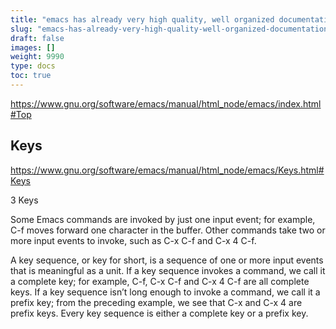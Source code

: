 ```yaml
---
title: "emacs has already very high quality, well organized documentation. why duplicate it?"
slug: "emacs-has-already-very-high-quality-well-organized-documentation-why-duplicate-it"
draft: false
images: []
weight: 9990
type: docs
toc: true
---
```


https://www.gnu.org/software/emacs/manual/html_node/emacs/index.html#Top

## Keys
https://www.gnu.org/software/emacs/manual/html_node/emacs/Keys.html#Keys

3 Keys

Some Emacs commands are invoked by just one input event; for example, C-f moves forward one character in the buffer. Other commands take two or more input events to invoke, such as C-x C-f and C-x 4 C-f.

A key sequence, or key for short, is a sequence of one or more input events that is meaningful as a unit. If a key sequence invokes a command, we call it a complete key; for example, C-f, C-x C-f and C-x 4 C-f are all complete keys. If a key sequence isn’t long enough to invoke a command, we call it a prefix key; from the preceding example, we see that C-x and C-x 4 are prefix keys. Every key sequence is either a complete key or a prefix key. 

